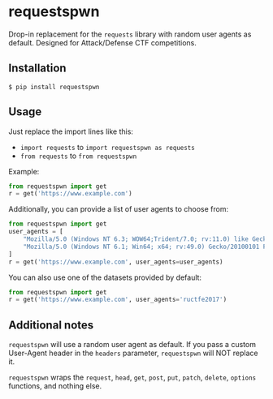 # requestspwn
Drop-in replacement for the `requests` library with random user agents as default. Designed for Attack/Defense CTF competitions.

## Installation
```
$ pip install requestspwn
```

## Usage
Just replace the import lines like this:

* `import requests` to `import requestspwn as requests`
* `from requests` to `from requestspwn`

Example:

```python
from requestspwn import get
r = get('https://www.example.com')
```

Additionally, you can provide a list of user agents to choose from:

```python
from requestspwn import get
user_agents = [
	"Mozilla/5.0 (Windows NT 6.3; WOW64;Trident/7.0; rv:11.0) like Gecko",
	"Mozilla/5.0 (Windows NT 6.1; Win64; x64; rv:49.0) Gecko/20100101 Firefox/49.0"
]
r = get('https://www.example.com', user_agents=user_agents)
```

You can also use one of the datasets provided by default:

```python
from requestspwn import get
r = get('https://www.example.com', user_agents='ructfe2017')
```

## Additional notes
`requestspwn` will use a random user agent as default. If you pass a custom User-Agent header in the `headers` parameter, `requestspwn` will NOT replace it.

`requestspwn` wraps the `request`, `head`, `get`, `post`, `put`, `patch`, `delete`, `options` functions, and nothing else.